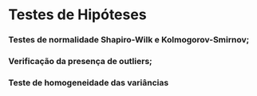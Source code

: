 # Testes de Hipóteses

### Testes de normalidade Shapiro-Wilk e Kolmogorov-Smirnov;
### Verificação da presença de outliers;
### Teste de homogeneidade das variâncias
